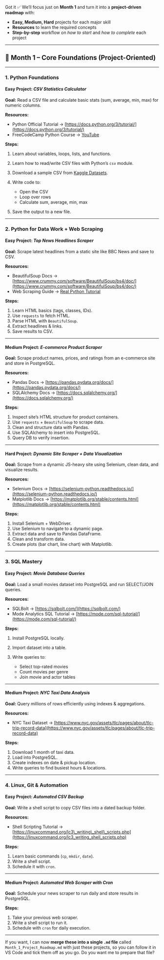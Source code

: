 Got it ✅
We’ll focus just on **Month 1** and turn it into a **project-driven roadmap** with:

* **Easy, Medium, Hard** projects for each major skill
* **Resources** to learn the required concepts
* **Step-by-step** workflow on *how to start* and *how to complete* each project

---

## **📅 Month 1 – Core Foundations (Project-Oriented)**

---

### **1. Python Foundations**

#### **Easy Project**: *CSV Statistics Calculator*

**Goal:** Read a CSV file and calculate basic stats (sum, average, min, max) for numeric columns.

**Resources:**

* Python Official Tutorial → [https://docs.python.org/3/tutorial/](https://docs.python.org/3/tutorial/)
* FreeCodeCamp Python Course → [YouTube](https://www.youtube.com/watch?v=rfscVS0vtbw)

**Steps:**

1. Learn about variables, loops, lists, and functions.
2. Learn how to read/write CSV files with Python’s `csv` module.
3. Download a sample CSV from [Kaggle Datasets](https://www.kaggle.com/datasets).
4. Write code to:

   * Open the CSV
   * Loop over rows
   * Calculate sum, average, min, max
5. Save the output to a new file.

---

### **2. Python for Data Work + Web Scraping**

#### **Easy Project**: *Top News Headlines Scraper*

**Goal:** Scrape latest headlines from a static site like BBC News and save to CSV.

**Resources:**

* BeautifulSoup Docs → [https://www.crummy.com/software/BeautifulSoup/bs4/doc/](https://www.crummy.com/software/BeautifulSoup/bs4/doc/)
* Web Scraping Guide → [Real Python Tutorial](https://realpython.com/beautiful-soup-web-scraper-python/)

**Steps:**

1. Learn HTML basics (tags, classes, IDs).
2. Use `requests` to fetch HTML.
3. Parse HTML with `BeautifulSoup`.
4. Extract headlines & links.
5. Save results to CSV.

---

#### **Medium Project**: *E-commerce Product Scraper*

**Goal:** Scrape product names, prices, and ratings from an e-commerce site and store in PostgreSQL.

**Resources:**

* Pandas Docs → [https://pandas.pydata.org/docs/](https://pandas.pydata.org/docs/)
* SQLAlchemy Docs → [https://docs.sqlalchemy.org/](https://docs.sqlalchemy.org/)

**Steps:**

1. Inspect site’s HTML structure for product containers.
2. Use `requests` + `BeautifulSoup` to scrape data.
3. Clean and structure data with Pandas.
4. Use SQLAlchemy to insert into PostgreSQL.
5. Query DB to verify insertion.

---

#### **Hard Project**: *Dynamic Site Scraper + Data Visualization*

**Goal:** Scrape from a dynamic JS-heavy site using Selenium, clean data, and visualize results.

**Resources:**

* Selenium Docs → [https://selenium-python.readthedocs.io/](https://selenium-python.readthedocs.io/)
* Matplotlib Docs → [https://matplotlib.org/stable/contents.html](https://matplotlib.org/stable/contents.html)

**Steps:**

1. Install Selenium + WebDriver.
2. Use Selenium to navigate to a dynamic page.
3. Extract data and save to Pandas DataFrame.
4. Clean and transform data.
5. Create plots (bar chart, line chart) with Matplotlib.

---

### **3. SQL Mastery**

#### **Easy Project**: *Movie Database Queries*

**Goal:** Load a small movies dataset into PostgreSQL and run SELECT/JOIN queries.

**Resources:**

* SQLBolt → [https://sqlbolt.com/](https://sqlbolt.com/)
* Mode Analytics SQL Tutorial → [https://mode.com/sql-tutorial/](https://mode.com/sql-tutorial/)

**Steps:**

1. Install PostgreSQL locally.
2. Import dataset into a table.
3. Write queries to:

   * Select top-rated movies
   * Count movies per genre
   * Join movie and actor tables

---

#### **Medium Project**: *NYC Taxi Data Analysis*

**Goal:** Query millions of rows efficiently using indexes & aggregations.

**Resources:**

* NYC Taxi Dataset → [https://www.nyc.gov/assets/tlc/pages/about/tlc-trip-record-data](https://www.nyc.gov/assets/tlc/pages/about/tlc-trip-record-data)

**Steps:**

1. Download 1 month of taxi data.
2. Load into PostgreSQL.
3. Create indexes on date & pickup location.
4. Write queries to find busiest hours & locations.

---

### **4. Linux, Git & Automation**

#### **Easy Project**: *Automated CSV Backup*

**Goal:** Write a shell script to copy CSV files into a dated backup folder.

**Resources:**

* Shell Scripting Tutorial → [https://linuxcommand.org/lc3\_writing\_shell\_scripts.php](https://linuxcommand.org/lc3_writing_shell_scripts.php)

**Steps:**

1. Learn basic commands (`cp`, `mkdir`, `date`).
2. Write a shell script.
3. Schedule it with `cron`.

---

#### **Medium Project**: *Automated Web Scraper with Cron*

**Goal:** Schedule your news scraper to run daily and store results in PostgreSQL.

**Steps:**

1. Take your previous web scraper.
2. Write a shell script to run it.
3. Schedule with `cron` for daily execution.

---

If you want, I can now **merge these into a single `.md` file** called `Month_1_Project_Roadmap.md` with just these projects, so you can follow it in VS Code and tick them off as you go.
Do you want me to prepare that file?
